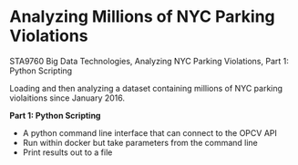 # Analyzing Millions of NYC Parking Violations
STA9760 Big Data Technologies, Analyzing NYC Parking Violations, Part 1: Python Scripting

Loading and then analyzing a dataset containing millions of NYC parking violaitions since January 2016.

**Part 1: Python Scripting**
  - A python command line interface that can connect to the OPCV API
  - Run within docker but take parameters from the command line
  - Print results out to a file
